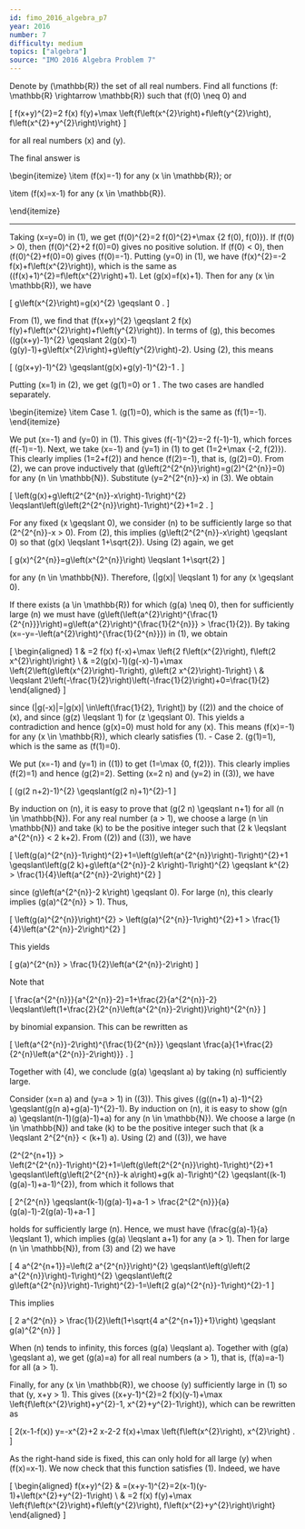 ```yaml
---
id: fimo_2016_algebra_p7
year: 2016
number: 7
difficulty: medium
topics: ["algebra"]
source: "IMO 2016 Algebra Problem 7"
---
```


Denote by \(\mathbb{R}\) the set of all real numbers. Find all functions \(f: \mathbb{R} \rightarrow \mathbb{R}\) such that \(f(0) \neq 0\) and

\[
f(x+y)^{2}=2 f(x) f(y)+\max \left\{f\left(x^{2}\right)+f\left(y^{2}\right), f\left(x^{2}+y^{2}\right)\right\}
\]

for all real numbers \(x\) and \(y\).

The final answer is

\begin{itemize}
  \item \(f(x)=-1\) for any \(x \in \mathbb{R}\); or

  \item \(f(x)=x-1\) for any \(x \in \mathbb{R}\).

\end{itemize}

---
Taking \(x=y=0\) in (1), we get \(f(0)^{2}=2 f(0)^{2}+\max \{2 f(0), f(0)\}\). If \(f(0) > 0\), then \(f(0)^{2}+2 f(0)=0\) gives no positive solution. If \(f(0) < 0\), then \(f(0)^{2}+f(0)=0\) gives \(f(0)=-1\). Putting \(y=0\) in (1), we have \(f(x)^{2}=-2 f(x)+f\left(x^{2}\right)\), which is the same as \((f(x)+1)^{2}=f\left(x^{2}\right)+1\). Let \(g(x)=f(x)+1\). Then for any \(x \in \mathbb{R}\), we have

\[
g\left(x^{2}\right)=g(x)^{2} \geqslant 0 .
\]

From (1), we find that \(f(x+y)^{2} \geqslant 2 f(x) f(y)+f\left(x^{2}\right)+f\left(y^{2}\right)\). In terms of \(g\), this becomes \((g(x+y)-1)^{2} \geqslant 2(g(x)-1)(g(y)-1)+g\left(x^{2}\right)+g\left(y^{2}\right)-2\). Using (2), this means

\[
(g(x+y)-1)^{2} \geqslant(g(x)+g(y)-1)^{2}-1 .
\]

Putting \(x=1\) in (2), we get \(g(1)=0\) or 1 . The two cases are handled separately.

\begin{itemize}
  \item Case 1. \(g(1)=0\), which is the same as \(f(1)=-1\).
\end{itemize}

We put \(x=-1\) and \(y=0\) in (1). This gives \(f(-1)^{2}=-2 f(-1)-1\), which forces \(f(-1)=-1\). Next, we take \(x=-1\) and \(y=1\) in (1) to get \(1=2+\max \{-2, f(2)\}\). This clearly implies \(1=2+f(2)\) and hence \(f(2)=-1\), that is, \(g(2)=0\). From (2), we can prove inductively that \(g\left(2^{2^{n}}\right)=g(2)^{2^{n}}=0\) for any \(n \in \mathbb{N}\). Substitute \(y=2^{2^{n}}-x\) in (3). We obtain

\[
\left(g(x)+g\left(2^{2^{n}}-x\right)-1\right)^{2} \leqslant\left(g\left(2^{2^{n}}\right)-1\right)^{2}+1=2 .
\]

For any fixed \(x \geqslant 0\), we consider \(n\) to be sufficiently large so that \(2^{2^{n}}-x > 0\). From (2), this implies \(g\left(2^{2^{n}}-x\right) \geqslant 0\) so that \(g(x) \leqslant 1+\sqrt{2}\). Using (2) again, we get

\[
g(x)^{2^{n}}=g\left(x^{2^{n}}\right) \leqslant 1+\sqrt{2}
\]

for any \(n \in \mathbb{N}\). Therefore, \(|g(x)| \leqslant 1\) for any \(x \geqslant 0\).

If there exists \(a \in \mathbb{R}\) for which \(g(a) \neq 0\), then for sufficiently large \(n\) we must have \(g\left(\left(a^{2}\right)^{\frac{1}{2^{n}}}\right)=g\left(a^{2}\right)^{\frac{1}{2^{n}}} > \frac{1}{2}\). By taking \(x=-y=-\left(a^{2}\right)^{\frac{1}{2^{n}}}\) in (1), we obtain

\[
\begin{aligned}
1 & =2 f(x) f(-x)+\max \left\{2 f\left(x^{2}\right), f\left(2 x^{2}\right)\right\} \\
& =2(g(x)-1)(g(-x)-1)+\max \left\{2\left(g\left(x^{2}\right)-1\right), g\left(2 x^{2}\right)-1\right\} \\
& \leqslant 2\left(-\frac{1}{2}\right)\left(-\frac{1}{2}\right)+0=\frac{1}{2}
\end{aligned}
\]

since \(|g(-x)|=|g(x)| \in\left(\frac{1}{2}, 1\right]\) by \((2)\) and the choice of \(x\), and since \(g(z) \leqslant 1\) for \(z \geqslant 0\). This yields a contradiction and hence \(g(x)=0\) must hold for any \(x\). This means \(f(x)=-1\) for any \(x \in \mathbb{R}\), which clearly satisfies (1). - Case 2. \(g(1)=1\), which is the same as \(f(1)=0\).

We put \(x=-1\) and \(y=1\) in \((1)\) to get \(1=\max \{0, f(2)\}\). This clearly implies \(f(2)=1\) and hence \(g(2)=2\). Setting \(x=2 n\) and \(y=2\) in \((3)\), we have

\[
(g(2 n+2)-1)^{2} \geqslant(g(2 n)+1)^{2}-1
\]

By induction on \(n\), it is easy to prove that \(g(2 n) \geqslant n+1\) for all \(n \in \mathbb{N}\). For any real number \(a > 1\), we choose a large \(n \in \mathbb{N}\) and take \(k\) to be the positive integer such that \(2 k \leqslant a^{2^{n}} < 2 k+2\). From \((2)\) and \((3)\), we have

\[
\left(g(a)^{2^{n}}-1\right)^{2}+1=\left(g\left(a^{2^{n}}\right)-1\right)^{2}+1 \geqslant\left(g(2 k)+g\left(a^{2^{n}}-2 k\right)-1\right)^{2} \geqslant k^{2} > \frac{1}{4}\left(a^{2^{n}}-2\right)^{2}
\]

since \(g\left(a^{2^{n}}-2 k\right) \geqslant 0\). For large \(n\), this clearly implies \(g(a)^{2^{n}} > 1\). Thus,

\[
\left(g(a)^{2^{n}}\right)^{2} > \left(g(a)^{2^{n}}-1\right)^{2}+1 > \frac{1}{4}\left(a^{2^{n}}-2\right)^{2}
\]

This yields

\[
g(a)^{2^{n}} > \frac{1}{2}\left(a^{2^{n}}-2\right)
\]

Note that

\[
\frac{a^{2^{n}}}{a^{2^{n}}-2}=1+\frac{2}{a^{2^{n}}-2} \leqslant\left(1+\frac{2}{2^{n}\left(a^{2^{n}}-2\right)}\right)^{2^{n}}
\]

by binomial expansion. This can be rewritten as

\[
\left(a^{2^{n}}-2\right)^{\frac{1}{2^{n}}} \geqslant \frac{a}{1+\frac{2}{2^{n}\left(a^{2^{n}}-2\right)}} .
\]

Together with (4), we conclude \(g(a) \geqslant a\) by taking \(n\) sufficiently large.

Consider \(x=n a\) and \(y=a > 1\) in \((3)\). This gives \((g((n+1) a)-1)^{2} \geqslant(g(n a)+g(a)-1)^{2}-1\). By induction on \(n\), it is easy to show \(g(n a) \geqslant(n-1)(g(a)-1)+a\) for any \(n \in \mathbb{N}\). We choose a large \(n \in \mathbb{N}\) and take \(k\) to be the positive integer such that \(k a \leqslant 2^{2^{n}} < (k+1) a\). Using (2) and \((3)\), we have

\(2^{2^{n+1}} > \left(2^{2^{n}}-1\right)^{2}+1=\left(g\left(2^{2^{n}}\right)-1\right)^{2}+1 \geqslant\left(g\left(2^{2^{n}}-k a\right)+g(k a)-1\right)^{2} \geqslant((k-1)(g(a)-1)+a-1)^{2}\), from which it follows that

\[
2^{2^{n}} \geqslant(k-1)(g(a)-1)+a-1 > \frac{2^{2^{n}}}{a}(g(a)-1)-2(g(a)-1)+a-1
\]

holds for sufficiently large \(n\). Hence, we must have \(\frac{g(a)-1}{a} \leqslant 1\), which implies \(g(a) \leqslant a+1\) for any \(a > 1\). Then for large \(n \in \mathbb{N}\), from (3) and (2) we have

\[
4 a^{2^{n+1}}=\left(2 a^{2^{n}}\right)^{2} \geqslant\left(g\left(2 a^{2^{n}}\right)-1\right)^{2} \geqslant\left(2 g\left(a^{2^{n}}\right)-1\right)^{2}-1=\left(2 g(a)^{2^{n}}-1\right)^{2}-1
\]

This implies

\[
2 a^{2^{n}} > \frac{1}{2}\left(1+\sqrt{4 a^{2^{n+1}}+1}\right) \geqslant g(a)^{2^{n}}
\]

When \(n\) tends to infinity, this forces \(g(a) \leqslant a\). Together with \(g(a) \geqslant a\), we get \(g(a)=a\) for all real numbers \(a > 1\), that is, \(f(a)=a-1\) for all \(a > 1\).

Finally, for any \(x \in \mathbb{R}\), we choose \(y\) sufficiently large in (1) so that \(y, x+y > 1\). This gives \((x+y-1)^{2}=2 f(x)(y-1)+\max \left\{f\left(x^{2}\right)+y^{2}-1, x^{2}+y^{2}-1\right\}\), which can be rewritten as

\[
2(x-1-f(x)) y=-x^{2}+2 x-2-2 f(x)+\max \left\{f\left(x^{2}\right), x^{2}\right\} .
\]

As the right-hand side is fixed, this can only hold for all large \(y\) when \(f(x)=x-1\). We now check that this function satisfies (1). Indeed, we have

\[
\begin{aligned}
f(x+y)^{2} & =(x+y-1)^{2}=2(x-1)(y-1)+\left(x^{2}+y^{2}-1\right) \\
& =2 f(x) f(y)+\max \left\{f\left(x^{2}\right)+f\left(y^{2}\right), f\left(x^{2}+y^{2}\right)\right\}
\end{aligned}
\]
